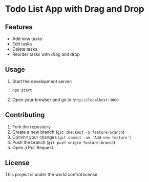 # Todo List App with Drag and Drop

## Features

- Add new tasks
- Edit tasks
- Delete tasks
- Reorder tasks with drag and drop

## Usage

1. Start the development server:
   ```sh
   npm start
   ```
2. Open your browser and go to `http://localhost:3000`

## Contributing

1. Fork the repository
2. Create a new branch (`git checkout -b feature-branch`)
3. Commit your changes (`git commit -am 'Add new feature'`)
4. Push the branch (`git push origin feature-branch`)
5. Open a Pull Request

## License

This project is under the world control license

